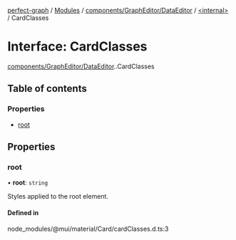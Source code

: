 [perfect-graph](../README.md) / [Modules](../modules.md) / [components/GraphEditor/DataEditor](../modules/components_GraphEditor_DataEditor.md) / [<internal\>](../modules/components_GraphEditor_DataEditor._internal_.md) / CardClasses

# Interface: CardClasses

[components/GraphEditor/DataEditor](../modules/components_GraphEditor_DataEditor.md).[<internal>](../modules/components_GraphEditor_DataEditor._internal_.md).CardClasses

## Table of contents

### Properties

- [root](components_GraphEditor_DataEditor._internal_.CardClasses.md#root)

## Properties

### root

• **root**: `string`

Styles applied to the root element.

#### Defined in

node_modules/@mui/material/Card/cardClasses.d.ts:3
